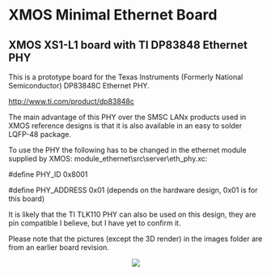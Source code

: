 XMOS Minimal Ethernet Board
===========================

XMOS XS1-L1 board with TI DP83848 Ethernet PHY
----------------------------------------------

This is a prototype board for the
Texas Instruments (Formerly National Semiconductor) DP83848C Ethernet PHY.

http://www.ti.com/product/dp83848c

The main advantage of this PHY over the SMSC LANx products
used in XMOS reference designs is that it is also available
in an easy to solder LQFP-48 package.

To use the PHY the following has to be changed in 
the ethernet module supplied by XMOS: module_ethernet\src\server\eth_phy.xc:

 #define PHY_ID 0x8001
 
 #define PHY_ADDRESS 0x01 (depends on the hardware design, 0x01 is for this board)

It is likely that the TI TLK110 PHY can also be used on this design,
they are pin compatible I believe, but I have yet to confirm it.

Please note that the pictures (except the 3D render) in the images folder
are from an earlier board revision.

<p align="center">
  <img src="http://biancozandbergen.github.io/images/xmos_minimal_ethernet_board_1.jpg"/>
</p>
